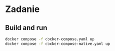 # Zadanie

## Build and run

```sh
docker compose -f docker-compose.yaml up
docker compose -f docker-compose-native.yaml up
```
